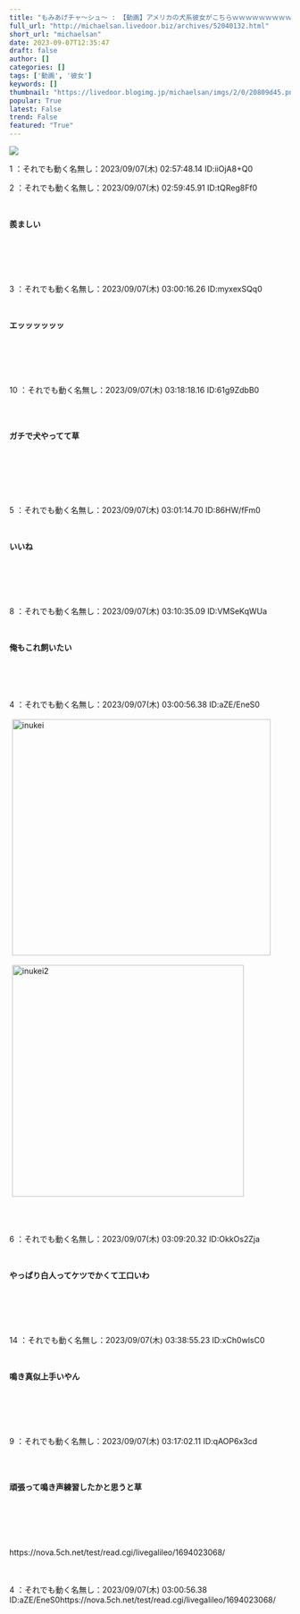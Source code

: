 ```yaml
---
title: "もみあげチャ〜シュ〜 : 【動画】アメリカの犬系彼女がこちらｗｗｗｗｗｗｗｗｗ"
full_url: "http://michaelsan.livedoor.biz/archives/52040132.html"
short_url: "michaelsan"
date: 2023-09-07T12:35:47
draft: false
author: []
categories: []
tags: ['動画', '彼女']
keywords: []
thumbnail: "https://livedoor.blogimg.jp/michaelsan/imgs/2/0/20809d45.png"
popular: True
latest: False
trend: False
featured: "True"
---
```


![](https://livedoor.blogimg.jp/michaelsan/imgs/2/0/20809d45.png)

<div><p>1 ：それでも動く名無し：2023/09/07(木) 02:57:48.14 ID:iiOjA8+Q0</p><p>2 ：それでも動く名無し：2023/09/07(木) 02:59:45.91 ID:tQReg8Ff0</p><br><b><p>羨ましい </p></b><br><br><br><br><p>3 ：それでも動く名無し：2023/09/07(木) 03:00:16.26 ID:myxexSQq0</p><br><b><p>エッッッッッッ</p></b><br><br><br><br><p>10 ：それでも動く名無し：2023/09/07(木) 03:18:18.16 ID:61g9ZdbB0</p><br><br><b><p>ガチで犬やってて草 </p><br></b><br><br><br><br><p>5 ：それでも動く名無し：2023/09/07(木) 03:01:14.70 ID:86HW/fFm0</p><br><b><p>いいね </p></b><br><br><br><br><p>8 ：それでも動く名無し：2023/09/07(木) 03:10:35.09 ID:VMSeKqWUa</p><br><b><p>俺もこれ飼いたい </p></b><br><br><br><br>4 ：それでも動く名無し：2023/09/07(木) 03:00:56.38 ID:aZE/EneS0<br><br><img class='pict' hspace='5' alt='inukei' border='0' height='423' width='463' src='https://livedoor.blogimg.jp/michaelsan/imgs/2/0/20809d45.png'><br><br><img class='pict' hspace='5' alt='inukei2' border='0' height='415' width='415' src='https://livedoor.blogimg.jp/michaelsan/imgs/b/4/b49dfd41.jpg'><br><br><br><br><p>6 ：それでも動く名無し：2023/09/07(木) 03:09:20.32 ID:OkkOs2Zja</p><br><b><p>やっぱり白人ってケツでかくて工口いわ </p></b><br><br><br><br><p>14 ：それでも動く名無し：2023/09/07(木) 03:38:55.23 ID:xCh0wlsC0</p><br><b><p>鳴き真似上手いやん </p></b><br><br><br><br><p>9 ：それでも動く名無し：2023/09/07(木) 03:17:02.11 ID:qAOP6x3cd</p><br><br><b><p>頑張って鳴き声練習したかと思うと草 </p><br></b><br><br><br><br>https://nova.5ch.net/test/read.cgi/livegalileo/1694023068/<br><br><br clear='all'> <p id='a6850dc6aefc0d5bbff2bea180d92d89'> </p> <p id='a6850dc6aefc0d5bbff2bea180d92d89'> </p> <p class='alistcloud-container-6795'></p> <p>4 ：それでも動く名無し：2023/09/07(木) 03:00:56.38 ID:aZE/EneS0https://nova.5ch.net/test/read.cgi/livegalileo/1694023068/</p></div>